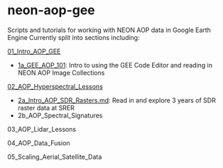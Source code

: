 # neon-aop-gee
Scripts and tutorials for working with NEON AOP data in Google Earth Engine
Currently split into sections including:

[01_Intro_AOP_GEE](./01_Intro_AOP_GEE) 
  - [1a_GEE_AOP_101](./01_Intro_AOP_GEE/1a_GEE_AOP_101.md): Intro to using the GEE Code Editor and reading in NEON AOP Image Collections

[02_AOP_Hyperspectral_Lessons](02_AOP_Hyperspectral_Lessons)
 - [2a_Intro_AOP_SDR_Rasters.md](02_AOP_Hyperspectral_Lessons/2a_Intro_AOP_Hyperspectral/2a_Intro_AOP_SDR_Rasters.md): Read in and explore 3 years of SDR raster data at SRER
 - 2b_AOP_Spectral_Signatures
 
 03_AOP_Lidar_Lessons
 
 04_AOP_Data_Fusion
 
 05_Scaling_Aerial_Satellite_Data 
